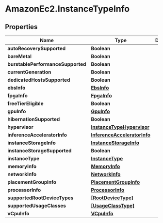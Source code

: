 # AmazonEc2.InstanceTypeInfo

## Properties

Name | Type | Description | Notes
------------ | ------------- | ------------- | -------------
**autoRecoverySupported** | **Boolean** |  | [optional] 
**bareMetal** | **Boolean** |  | [optional] 
**burstablePerformanceSupported** | **Boolean** |  | [optional] 
**currentGeneration** | **Boolean** |  | [optional] 
**dedicatedHostsSupported** | **Boolean** |  | [optional] 
**ebsInfo** | [**EbsInfo**](EbsInfo.md) |  | [optional] 
**fpgaInfo** | [**FpgaInfo**](FpgaInfo.md) |  | [optional] 
**freeTierEligible** | **Boolean** |  | [optional] 
**gpuInfo** | [**GpuInfo**](GpuInfo.md) |  | [optional] 
**hibernationSupported** | **Boolean** |  | [optional] 
**hypervisor** | [**InstanceTypeHypervisor**](InstanceTypeHypervisor.md) |  | [optional] 
**inferenceAcceleratorInfo** | [**InferenceAcceleratorInfo**](InferenceAcceleratorInfo.md) |  | [optional] 
**instanceStorageInfo** | [**InstanceStorageInfo**](InstanceStorageInfo.md) |  | [optional] 
**instanceStorageSupported** | **Boolean** |  | [optional] 
**instanceType** | [**InstanceType**](InstanceType.md) |  | [optional] 
**memoryInfo** | [**MemoryInfo**](MemoryInfo.md) |  | [optional] 
**networkInfo** | [**NetworkInfo**](NetworkInfo.md) |  | [optional] 
**placementGroupInfo** | [**PlacementGroupInfo**](PlacementGroupInfo.md) |  | [optional] 
**processorInfo** | [**ProcessorInfo**](ProcessorInfo.md) |  | [optional] 
**supportedRootDeviceTypes** | [**[RootDeviceType]**](RootDeviceType.md) |  | [optional] 
**supportedUsageClasses** | [**[UsageClassType]**](UsageClassType.md) |  | [optional] 
**vCpuInfo** | [**VCpuInfo**](VCpuInfo.md) |  | [optional] 


